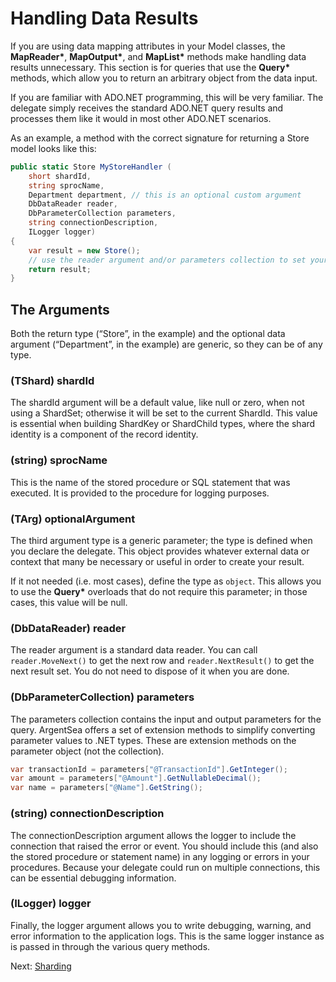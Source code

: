 # Handling Data Results

If you are using data mapping attributes in your Model classes, the __MapReader&ast;__, __MapOutput&ast;__, and __MapList&ast;__ methods make handling data results unnecessary. This section is for queries that use the __Query&ast;__ methods, which allow you to return an arbitrary object from the data input.

If you are familiar with ADO.NET programming, this will be very familiar. The delegate simply receives the standard ADO.NET query results and processes them like it would in most other ADO.NET scenarios.

As an example, a method with the correct signature for returning a Store model looks like this:

```csharp
public static Store MyStoreHandler (
    short shardId,
    string sprocName,
    Department department, // this is an optional custom argument
    DbDataReader reader,
    DbParameterCollection parameters,
    string connectionDescription,
    ILogger logger)
{
    var result = new Store();
    // use the reader argument and/or parameters collection to set your result properties.
    return result;
}
```

## The Arguments

Both the return type (“Store”, in the example) and the optional data argument (“Department”, in the example) are generic, so they can be of any type.

### (TShard) shardId

The shardId argument will be a default value, like null or zero, when not using a ShardSet; otherwise it will be set to the current ShardId. This value is essential when building ShardKey or ShardChild types, where the shard identity is a component of the record identity.

### (string) sprocName

This is the name of the stored procedure or SQL statement that was executed. It is provided to the procedure for logging purposes.

### (TArg) optionalArgument

The third argument type is a generic parameter; the type is defined when you declare the delegate. This object provides whatever external data or context that many be necessary or useful in order to create your result.

If it not needed (i.e. most cases), define the type as `object`. This allows you to use the __Query&ast;__ overloads that do not require this parameter; in those cases, this value will be null.

### (DbDataReader) reader

The reader argument is a standard data reader. You can call `reader.MoveNext()` to get the next row and `reader.NextResult()` to get the next result set. You do not need to dispose of it when you are done.

### (DbParameterCollection) parameters

The parameters collection contains the input and output parameters for the query. ArgentSea offers a set of extension methods to simplify converting parameter values to .NET types. These are extension methods on the parameter object (not the collection).

```csharp
var transactionId = parameters["@TransactionId"].GetInteger();
var amount = parameters["@Amount"].GetNullableDecimal();
var name = parameters["@Name"].GetString();
```

### (string) connectionDescription

The connectionDescription argument allows the logger to include the connection that raised the error or event. You should include this (and also the stored procedure or statement name) in any logging or errors in your procedures. Because your delegate could run on multiple connections, this can be essential debugging information.

### (ILogger) logger

Finally, the logger argument allows you to write debugging, warning, and error information to the application logs. This is the same logger instance as is passed in through the various query methods.

Next: [Sharding](../sharding/sharding.md)
